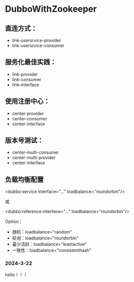 # DubboWithZookeeper
## 直连方式：
- link-usersrvice-provider
- link-usersrvice-consumer

## 服务化最佳实践：
- link-provider
- link-consumer
- link-interface

## 使用注册中心：
- center-provider
- center-consumer
- center-interface

## 版本号测试：
- center-multi-consumer
- center-multi-provider
- center-interface

## 负载均衡配置
<dubbo:service interface="..." loadbalance="roundorbin"/>

或

<dubbo:reference interface="..." loadbalance="roundorbin"/>

Option：
- 随机：loadbalance="random"
- 轮询：loadbalance="roundorbin"
- 最少活跃：loadbalance="leastactive"
- 一致性：loadbalance="consistenthash"

### 2024-3-22
hello！！！
